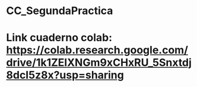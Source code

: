 # CC_SegundaPractica
# Link cuaderno colab: https://colab.research.google.com/drive/1k1ZElXNGm9xCHxRU_5Snxtdj8dcI5z8x?usp=sharing
